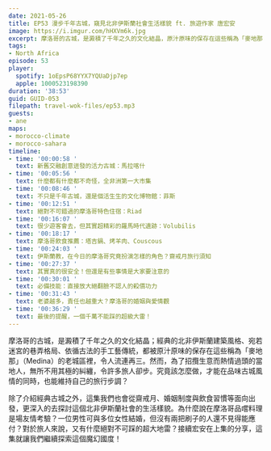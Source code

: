 ```yaml
---
date: 2021-05-26
title: EP53 漫步千年古城，窺見北非伊斯蘭社會生活樣貌 ft. 旅遊作家 唐宏安
image: https://i.imgur.com/hHXVm6k.jpg
excerpt: 摩洛哥的古城，是澱積了千年之久的文化結晶，原汁原味的保存在這些稱為「麥地那」（Medina）的老城區裡。除了介紹經典古城之外，這集我們也會從齋戒月、婚姻制度與飲食習慣等面向出發，更深入的去探討這個北非伊斯蘭社會的生活樣貌。接續宏安在上集的分享，這集就讓我們繼續探索這個魔幻國度！
tags:
- North Africa
episode: 53
player:
  spotify: 1oEpsP68YYX7YQUaDjp7ep
  apple: 1000523198390
duration: '38:53'
guid: GUID-053
filepath: travel-wok-files/ep53.mp3
guests:
- ane
maps:
- morocco-climate
- morocco-sahara
timeline:
- time: '00:00:58 '
  text: 新舊交融創意迸發的活力古城：馬拉喀什
- time: '00:05:56 '
  text: 什麼都有什麼都不奇怪，全非洲第一大市集
- time: '00:08:46 '
  text: 不只是千年古城，還是個活生生的文化博物館：菲斯
- time: '00:12:51 '
  text: 絕對不可錯過的摩洛哥特色住宿：Riad
- time: '00:16:07 '
  text: 很少遊客會去，但其實超精彩的羅馬時代遺跡：Volubilis
- time: '00:18:17 '
  text: 摩洛哥飲食推薦：塔吉鍋、烤羊肉、Couscous
- time: '00:24:03 '
  text: 伊斯蘭教，在今日的摩洛哥究竟扮演怎樣的角色？齋戒月旅行須知
- time: '00:27:37 '
  text: 其實真的很安全！但還是有些事情是大家要注意的
- time: '00:30:01 '
  text: 必備技能：直接放大絕翻臉不認人的殺價功力
- time: '00:31:43 '
  text: 老婆越多，責任也越重大？摩洛哥的婚姻與愛情觀
- time: '00:36:29 '
  text: 最後的提醒，一個千萬不能踩的超級大雷！
---
```


摩洛哥的古城，是澱積了千年之久的文化結晶；經典的北非伊斯蘭建築風格、宛若迷宮的巷弄格局、依循古法的手工藝傳統，都被原汁原味的保存在這些稱為「麥地那」（Medina）的老城區裡，令人流連再三。然而，為了招攬生意而熱情過頭的當地人，無所不用其極的糾纏，令許多旅人卻步。究竟該怎麼做，才能在品味古城風情的同時，也能維持自己的旅行步調？

除了介紹經典古城之外，這集我們也會從齋戒月、婚姻制度與飲食習慣等面向出發，更深入的去探討這個北非伊斯蘭社會的生活樣貌。為什麼說在摩洛哥品嚐料理是場友情考驗？一位男性可與多位女性結婚，但沒有兩把刷子的人還不見得能應付？對於旅人來說，又有什麼絕對不可踩的超大地雷？接續宏安在上集的分享，這集就讓我們繼續探索這個魔幻國度！

